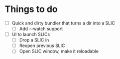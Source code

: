 
# Things to do

- [ ] Quick and dirty bundler that turns a dir into a SLIC
    - [ ] Add --watch support
- [ ] UI to launch SLICs
    - [ ] Drop a SLIC in
    - [ ] Reopen previous SLIC
    - [ ] Open SLIC window, make it reloadable
